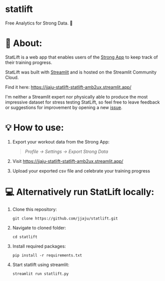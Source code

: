 # statlift
Free Analytics for Strong Data. :rocket:

# :mechanical_arm: About:

StatLift is a web app that enables users of the [Strong App](https://www.strong.app/) to keep track of their training progress. 

StatLift was built with [Streamlit](https://streamlit.io/) and is hosted on the Streamlit Community Cloud. 

Find it here: https://jjaju-statlift-statlift-amb2ux.streamlit.app/

I'm neither a Streamlit expert nor physically able to produce the most impressive dataset for stress testing StatLift, so feel free to leave feedback or suggestions for improvement by opening a new [issue](https://github.com/jjaju/statlift/issues).

# :bulb: How to use:

1. Export your workout data from the Strong App:

    > *Profile -> Settings -> Export Strong Data*

2. Visit https://jjaju-statlift-statlift-amb2ux.streamlit.app/

3. Upload your exported csv file and celebrate your training progress


# :computer: Alternatively run StatLift locally:

1. Clone this repository:

    `git clone https://github.com/jjaju/statlift.git`

2. Navigate to cloned folder:

    `cd statlift`

3. Install required packages:

    `pip install -r requirements.txt`

4. Start statlift using streamlit:

    `streamlit run statlift.py`
